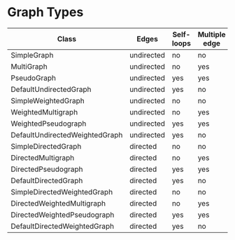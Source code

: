# Graph Types

| Class                          | Edges      | Self-loops | Multiple edge | Weighted |
|--------------------------------|------------|------------|---------------|----------|
| SimpleGraph                    | undirected | no         | no            | no       |
| MultiGraph                     | undirected | no         | yes           | no       |
| PseudoGraph                    | undirected | yes        | yes           | no       |
| DefaultUndirectedGraph         | undirected | yes        | no            | no       |
| SimpleWeightedGraph            | undirected | no         | no            | yes      |
| WeightedMultigraph             | undirected | no         | yes           | yes      |
| WeightedPseudograph            | undirected | yes        | yes           | yes      |
| DefaultUndirectedWeightedGraph | undirected | yes        | no            | yes      |
| SimpleDirectedGraph            | directed   | no         | no            | no       |
| DirectedMultigraph             | directed   | no         | yes           | no       |
| DirectedPseudograph            | directed   | yes        | yes           | no       |
| DefaultDirectedGraph           | directed   | yes        | no            | no       |
| SimpleDirectedWeightedGraph    | directed   | no         | no            | yes      |
| DirectedWeightedMultigraph     | directed   | no         | yes           | yes      |
| DirectedWeightedPseudograph    | directed   | yes        | yes           | yes      |
| DefaultDirectedWeightedGraph   | directed   | yes        | no            | yes      |
